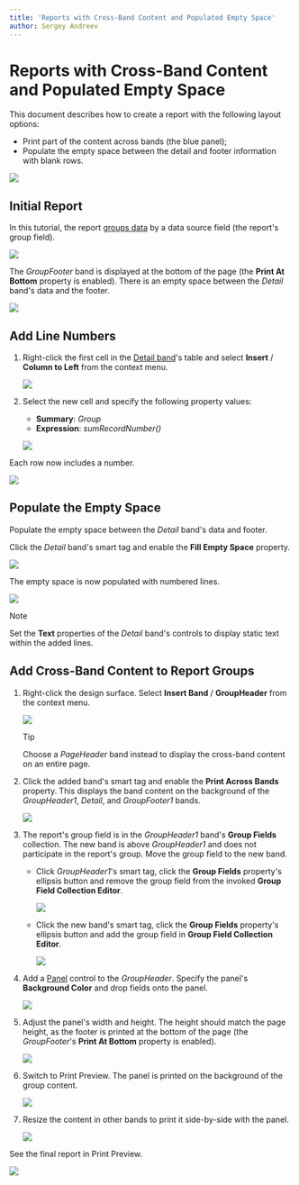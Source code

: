 ```yaml
---
title: 'Reports with Cross-Band Content and Populated Empty Space'
author: Sergey Andreev
---
```

# Reports with Cross-Band Content and Populated Empty Space

This document describes how to create a report with the following layout options:

- Print part of the content across bands (the blue panel);
- Populate the empty space between the detail and footer information with blank rows.

![](../../../../images/eurd-win-underlay-report-preview-6.png)

## Initial Report

In this tutorial, the report [groups data](../shape-report-data/group-and-sort-data.md) by a data source field (the report's group field).

![](../../../../images/eurd-win-underlay-report-preview-0.png)

The _GroupFooter_ band is displayed at the bottom of the page (the **Print At Bottom** property is enabled). There is an empty space between the _Detail_ band's data and the footer.

![](../../../../images/eurd-win-underlay-report-preview.png)

## Add Line Numbers

1. Right-click the first cell in the [Detail band](../introduction-to-banded-reports.md)'s table and select **Insert** / **Column to Left** from the context menu.

	![](../../../../images/eurd-win-underlay-report-add-cell.png)

1. Select the new cell and specify the following property values:

	* **Summary**: _Group_
	* **Expression**: _sumRecordNumber()_

	![](../../../../images/eurd-win-underlay-report-add-line-numbers.png)

Each row now includes a number.

![](../../../../images/eurd-win-underlay-report-preview-3.png)

## Populate the Empty Space

Populate the empty space between the _Detail_ band's data and footer.

Click the _Detail_ band's smart tag and enable the **Fill Empty Space** property.

![](../../../../images/eurd-win-underlay-report-fillemptyspace.png)

The empty space is now populated with numbered lines.

![](../../../../images/eurd-win-underlay-report-preview-4.png)

> [!NOTE]
> Set the **Text** properties of the _Detail_ band's controls to display static text within the added lines.

## Add Cross-Band Content to Report Groups

1. Right-click the design surface. Select **Insert Band** / **GroupHeader** from the context menu.

	![](../../../../images/eurd-win-underlay-report-add-group-header.png)

	> [!Tip]
	> Choose a _PageHeader_ band instead to display the cross-band content on an entire page.

1. Click the added band's smart tag and enable the **Print Across Bands** property.  This displays the band content on the background of the _GroupHeader1_, _Detail_, and _GroupFooter1_ bands.

	![](../../../../images/eurd-win-underlay-report-printundernextband.png)

2. The report's group field is in the _GroupHeader1_ band's **Group Fields** collection. The new band is above _GroupHeader1_ and does not participate in the report's group. Move the group field to the new band.

	- Click _GroupHeader1_'s smart tag, click the **Group Fields** property's ellipsis button and remove the group field from the invoked **Group Field Collection Editor**.

		![](../../../../images/eurd-win-underlay-report-remove-group-fields.png)

	- Click the new band's smart tag, click the **Group Fields** property's ellipsis button and add the group field in **Group Field Collection Editor**.

		![](../../../../images/eurd-win-underlay-report-move-group-fields.png)

1. Add a [Panel](../use-report-elements/use-basic-report-controls/panel.md) control to the _GroupHeader_. Specify the panel's **Background Color** and drop fields onto the panel.

	![](../../../../images/eurd-win-underlay-report-add-recipient.png)

4. Adjust the panel's width and height. The height should match the page height, as the footer is printed at the bottom of the page (the _GroupFooter_'s **Print At Bottom** property is enabled).

	![](../../../../images/eurd-win-underlay-report-adjust-crossband-height.png)

1. Switch to Print Preview. The panel is printed on the background of the group content.

	![](../../../../images/eurd-win-underlay-report-preview-5.png)

1. Resize the content in other bands to print it side-by-side with the panel.

	![](../../../../images/eurd-win-underlay-report-adjust-width.png)

See the final report in Print Preview.

![](../../../../images/eurd-win-underlay-report-preview-6.png)
